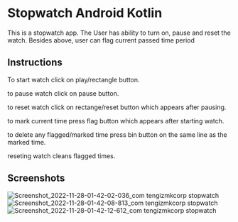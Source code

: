 # Stopwatch Android Kotlin
This is a stopwatch app.
The User has ability to turn on, pause and reset the watch.
Besides above, user can flag current passed time period

## Instructions
To start watch click on play/rectangle button.

to pause watch click on pause button.

to reset watch click on rectange/reset button which appears after pausing.

to mark current time press flag button which appears after starting watch.

to delete any flagged/marked time press bin button on the same line as the marked time.

reseting watch cleans flagged times.

## Screenshots 
![Screenshot_2022-11-28-01-42-02-036_com tengizmkcorp stopwatch](https://user-images.githubusercontent.com/85778941/204161459-452e1356-e563-4372-bf6d-b14a585e1834.jpg)
![Screenshot_2022-11-28-01-42-08-813_com tengizmkcorp stopwatch](https://user-images.githubusercontent.com/85778941/204161467-f685442b-b63c-4d64-a0a0-e4da864056aa.jpg)
![Screenshot_2022-11-28-01-42-12-612_com tengizmkcorp stopwatch](https://user-images.githubusercontent.com/85778941/204161470-72b05cec-0e54-49a7-9b54-98e04c75bbd3.jpg)
